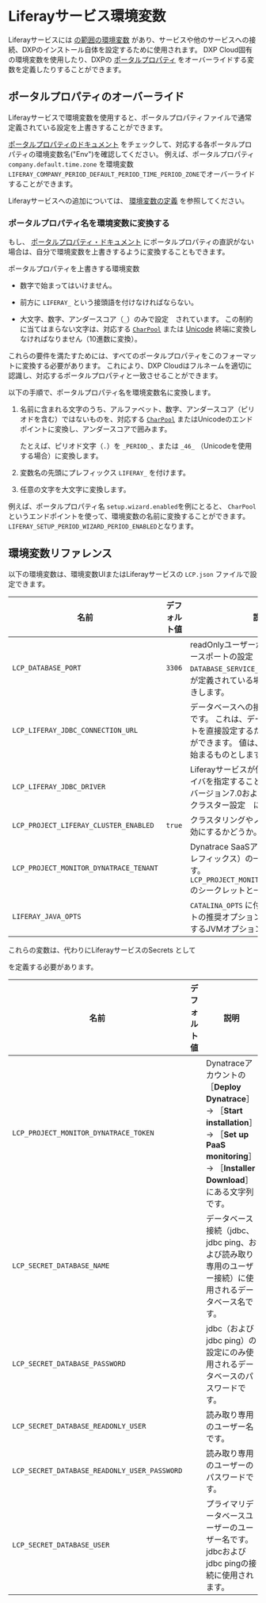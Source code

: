 # Liferayサービス環境変数

Liferayサービスには [の範囲の環境変数](#environoment-variables-reference) があり、サービスや他のサービスへの接続、DXPのインストール自体を設定するために使用されます。 DXP Cloud固有の環境変数を使用したり、DXPの [ポータルプロパティ](https://docs.liferay.com/dxp/portal/7.3-latest/propertiesdoc/portal.properties.html) をオーバーライドする変数を定義したりすることができます。

<a name="overriding-portal-properties" />

## ポータルプロパティのオーバーライド

Liferayサービスで環境変数を使用すると、ポータルプロパティファイルで通常定義されている設定を上書きすることができます。

[ポータルプロパティのドキュメント](https://docs.liferay.com/dxp/portal/7.3-latest/propertiesdoc/portal.properties.html) をチェックして、対応する各ポータルプロパティの環境変数名("Env")を確認してください。 例えば、ポータルプロパティ `company.default.time.zone` を環境変数 `LIFERAY_COMPANY_PERIOD_DEFAULT_PERIOD_TIME_PERIOD_ZONE`でオーバーライドすることができます。

Liferayサービスへの追加については、 [環境変数の定義](../reference/defining-environment-variables.md) を参照してください。

### ポータルプロパティ名を環境変数に変換する

もし、 [ポータルプロパティ・ドキュメント](https://docs.liferay.com/dxp/portal/7.3-latest/propertiesdoc/portal.properties.html) にポータルプロパティの直訳がない場合は、自分で環境変数を上書きするように変換することもできます。

ポータルプロパティを上書きする環境変数

* 数字で始まってはいけません。

* 前方に `LIFERAY_` という接頭語を付けなければならない。

* 大文字、数字、アンダースコア（`_`）のみで設定　されています。 この制約に当てはまらない文字は、対応する [`CharPool`](https://docs.liferay.com/dxp/portal/7.3-latest/javadocs/modules/core/petra/com.liferay.petra.string/) または [Unicode](https://unicode-table.com/en/) 終端に変換しなければなりません（10進数に変換）。

これらの要件を満たすためには、すべてのポータルプロパティをこのフォーマットに変換する必要があります。 これにより、DXP Cloudはフルネームを適切に認識し、対応するポータルプロパティと一致させることができます。

以下の手順で、ポータルプロパティ名を環境変数名に変換します。

1. 名前に含まれる文字のうち、アルファベット、数字、アンダースコア（ピリオドを含む）ではないものを、対応する [`CharPool`](https://docs.liferay.com/dxp/portal/7.3-latest/javadocs/modules/core/petra/com.liferay.petra.string/) またはUnicodeのエンドポイントに変換し、アンダースコアで囲みます。

    たとえば、ピリオド文字（`.`）を `_PERIOD_`、または `_46_` （Unicodeを使用する場合）に変換します。

1. 変数名の先頭にプレフィックス `LIFERAY_` を付けます。

1. 任意の文字を大文字に変換します。

例えば、ポータルプロパティ名 `setup.wizard.enabled`を例にとると、 `CharPool` というエンドポイントを使って、環境変数の名前に変換することができます。 `LIFERAY_SETUP_PERIOD_WIZARD_PERIOD_ENABLED`となります。

<a name="environment-variables-reference" />

## 環境変数リファレンス

以下の環境変数は、環境変数UIまたはLiferayサービスの `LCP.json` ファイルで設定できます。

| 名前                                     | デフォルト値 | 説明                                                                                                   |
| -------------------------------------- | ------ | ---------------------------------------------------------------------------------------------------- |
| `LCP_DATABASE_PORT`                    | `3306` | readOnlyユーザーが使用するデータベースポートの設定　を設定します。 `DATABASE_SERVICE_PORT` infra 環境変数が定義されている場合は、それを上書きします。       |
| `LCP_LIFERAY_JDBC_CONNECTION_URL`      |        | データベースへの接続に使用されるURLです。 これは、データベース名とホストを直接設定するために使用することができます。 値は、 `jdbc:mysql://`で始まるものとします。          |
| `LCP_LIFERAY_JDBC_DRIVER`              |        | Liferayサービスが使用するMySQLドライバを指定することができます。 DXPバージョン7.0および7.1では、これはクラスター設定　にも使用されます。                      |
| `LCP_PROJECT_LIFERAY_CLUSTER_ENABLED`  | `true` | クラスタリングやノード間の通信を有効にするかどうか。                                                                           |
| `LCP_PROJECT_MONITOR_DYNATRACE_TENANT` |        | Dynatrace SaaSアカウントのURL（プレフィックス）の一部となる文字列です。 `LCP_PROJECT_MONITOR_DYNATRACE_TOKEN` のシークレットと一緒に使用します。 |
| `LIFERAY_JAVA_OPTS`                    |        | `CATALINA_OPTS` に付加されて、デフォルトの推奨オプションをオーバーライドするJVMオプションです。                                            |

これらの変数は、代わりにLiferayサービスのSecrets</a> として

を定義する必要があります。</p> 

| 名前                                           | デフォルト値 | 説明                                                                                                                                         |
| -------------------------------------------- | ------ | ------------------------------------------------------------------------------------------------------------------------------------------ |
| `LCP_PROJECT_MONITOR_DYNATRACE_TOKEN`        |        | Dynatraceアカウントの ［**Deploy Dynatrace**］ &rarr; ［**Start installation**］ &rarr; ［**Set up PaaS monitoring**］ &rarr; ［**Installer Download**］ にある文字列です。 |
| `LCP_SECRET_DATABASE_NAME`                   |        | データベース接続（jdbc、jdbc ping、および読み取り専用のユーザー接続）に使用されるデータベース名です。                                                                                  |
| `LCP_SECRET_DATABASE_PASSWORD`               |        | jdbc（およびjdbc ping）の設定にのみ使用されるデータベースのパスワードです。                                                                                               |
| `LCP_SECRET_DATABASE_READONLY_USER`          |        | 読み取り専用のユーザー名です。                                                                                                                            |
| `LCP_SECRET_DATABASE_READONLY_USER_PASSWORD` |        | 読み取り専用のユーザーのパスワードです。                                                                                                                       |
| `LCP_SECRET_DATABASE_USER`                   |        | プライマリデータベースユーザーのユーザー名です。 jdbcおよびjdbc pingの接続に使用されます。                                                                                       |